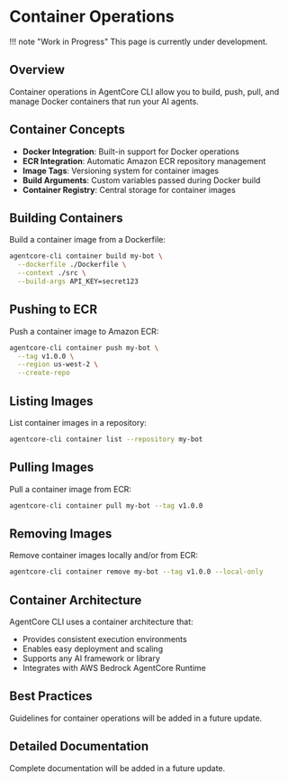 # Container Operations

!!! note "Work in Progress"
    This page is currently under development.

## Overview

Container operations in AgentCore CLI allow you to build, push, pull, and manage Docker containers that run your AI agents.

## Container Concepts

- **Docker Integration**: Built-in support for Docker operations
- **ECR Integration**: Automatic Amazon ECR repository management
- **Image Tags**: Versioning system for container images
- **Build Arguments**: Custom variables passed during Docker build
- **Container Registry**: Central storage for container images

## Building Containers

Build a container image from a Dockerfile:

```bash
agentcore-cli container build my-bot \
  --dockerfile ./Dockerfile \
  --context ./src \
  --build-args API_KEY=secret123
```

## Pushing to ECR

Push a container image to Amazon ECR:

```bash
agentcore-cli container push my-bot \
  --tag v1.0.0 \
  --region us-west-2 \
  --create-repo
```

## Listing Images

List container images in a repository:

```bash
agentcore-cli container list --repository my-bot
```

## Pulling Images

Pull a container image from ECR:

```bash
agentcore-cli container pull my-bot --tag v1.0.0
```

## Removing Images

Remove container images locally and/or from ECR:

```bash
agentcore-cli container remove my-bot --tag v1.0.0 --local-only
```

## Container Architecture

AgentCore CLI uses a container architecture that:

- Provides consistent execution environments
- Enables easy deployment and scaling
- Supports any AI framework or library
- Integrates with AWS Bedrock AgentCore Runtime

## Best Practices

Guidelines for container operations will be added in a future update.

## Detailed Documentation

Complete documentation will be added in a future update.
